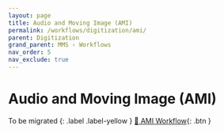```yaml
---
layout: page
title: Audio and Moving Image (AMI)
permalink: /workflows/digitization/ami/
parent: Digitization
grand_parent: MMS › Workflows
nav_order: 5
nav_exclude: true
---
```


# Audio and Moving Image (AMI)
To be migrated
{: .label .label-yellow }
[🦁 AMI Workflow](https://lair.nypl.org/-/departments/library-sites-and-services/research-libraries/metadata-services-unit/ami-workflow){: .btn }